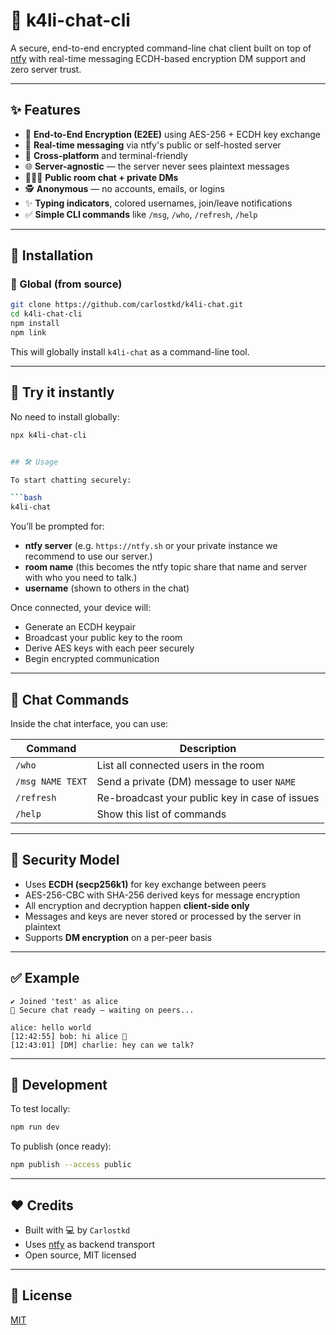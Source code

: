 # 🔐 k4li-chat-cli

A secure, end-to-end encrypted command-line chat client built on top of [ntfy](https://ntfy.sh)
with real-time messaging ECDH-based encryption DM support and zero server trust.

---

## ✨ Features

- 🔐 **End-to-End Encryption (E2EE)** using AES-256 + ECDH key exchange
- 📡 **Real-time messaging** via ntfy's public or self-hosted server
- 🧩 **Cross-platform** and terminal-friendly
- 🌐 **Server-agnostic** — the server never sees plaintext messages
- 🧑‍🤝‍🧑 **Public room chat + private DMs**
- 🕵️ **Anonymous** — no accounts, emails, or logins
- ✨ **Typing indicators**, colored usernames, join/leave notifications
- ✅ **Simple CLI commands** like `/msg`, `/who`, `/refresh`, `/help`

---

## 🚀 Installation

### 🔧 Global (from source)

```bash
git clone https://github.com/carlostkd/k4li-chat.git
cd k4li-chat-cli
npm install
npm link
```

This will globally install `k4li-chat` as a command-line tool.

---

## 🧪 Try it instantly

No need to install globally:

```bash
npx k4li-chat-cli


## 🛠 Usage

To start chatting securely:

```bash
k4li-chat
```

You’ll be prompted for:

- **ntfy server** (e.g. `https://ntfy.sh` or your private instance we recommend to use our server.)
- **room name** (this becomes the ntfy topic share that name and server with who you need to talk.)
- **username** (shown to others in the chat)

Once connected, your device will:

- Generate an ECDH keypair
- Broadcast your public key to the room
- Derive AES keys with each peer securely
- Begin encrypted communication

---

## 💬 Chat Commands

Inside the chat interface, you can use:

| Command          | Description                                      |
|------------------|--------------------------------------------------|
| `/who`           | List all connected users in the room             |
| `/msg NAME TEXT` | Send a private (DM) message to user `NAME`       |
| `/refresh`       | Re-broadcast your public key in case of issues   |
| `/help`          | Show this list of commands                       |

---

## 🔐 Security Model

- Uses **ECDH (secp256k1)** for key exchange between peers
- AES-256-CBC with SHA-256 derived keys for message encryption
- All encryption and decryption happen **client-side only**
- Messages and keys are never stored or processed by the server in plaintext
- Supports **DM encryption** on a per-peer basis

---

## ✅ Example

```
✔ Joined 'test' as alice
🔐 Secure chat ready — waiting on peers...

alice: hello world
[12:42:55] bob: hi alice 👋
[12:43:01] [DM] charlie: hey can we talk?
```

---

## 🧪 Development

To test locally:

```bash
npm run dev
```

To publish (once ready):

```bash
npm publish --access public
```

---


## ❤️ Credits

- Built with 💻 by `Carlostkd`
- Uses [ntfy](https://ntfy.sh) as backend transport
- Open source, MIT licensed

---

## 📎 License

[MIT](./LICENSE)
